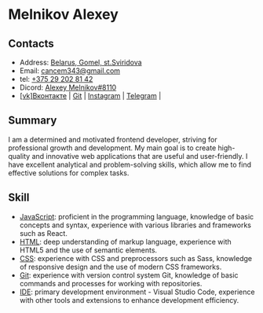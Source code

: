 # Melnikov Alexey
## Contacts
+ Address: [Belarus, Gomel, st.Sviridova]()
+ Email: [cancem343@gmail.com](https://mail.google.com/)
+ tel: [+375 29 202 81 42]()
+ Dicord: [Alexey Melnikov#8110]()
+ [[vk]Вконтакте](https://vk.com/id156827295) | [Git](https://github.com/Mitsuhitomeow) | [Instagram](https://vk.com/away.php?to=https%3A%2F%2Finstagram.com%2Fmitsuhito_meow%3Figshid%3DYmMyMTA2M2Y%3D&cc_key=) | [Telegram](https://t.me/Hatiko24) |


## Summary
I am a determined and motivated frontend developer, striving for professional growth and development. My main goal is to create high-quality and innovative web applications that are useful and user-friendly. I have excellent analytical and problem-solving skills, which allow me to find effective solutions for complex tasks.

## Skill
- [JavaScript](): proficient in the programming language, knowledge of basic concepts and syntax, experience with various libraries and frameworks such as React.
- [HTML](): deep understanding of markup language, experience with HTML5 and the use of semantic elements.
- [CSS](): experience with CSS and preprocessors such as Sass, knowledge of responsive design and the use of modern CSS frameworks.
- [Git](): experience with version control system Git, knowledge of basic commands and processes for working with repositories.
- [IDE](): primary development environment - Visual Studio Code, experience with other tools and extensions to enhance development efficiency.